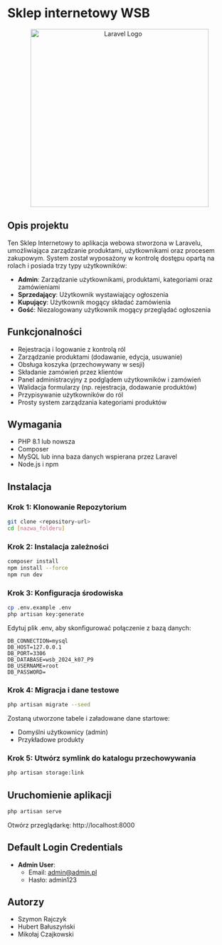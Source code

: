 # Sklep internetowy WSB

<p align="center">
  <img src="https://raw.githubusercontent.com/laravel/art/master/logo-lockup/5%20SVG/2%20CMYK/1%20Full%20Color/laravel-logolockup-cmyk-red.svg" width="400" alt="Laravel Logo">
</p>

## Opis projektu

Ten Sklep Internetowy to aplikacja webowa stworzona w Laravelu, umożliwiająca zarządzanie produktami, użytkownikami oraz procesem zakupowym. System został wyposażony w kontrolę dostępu opartą na rolach i posiada trzy typy użytkowników:

- **Admin**: Zarządzanie użytkownikami, produktami, kategoriami oraz zamówieniami
- **Sprzedający**: Użytkownik wystawiający ogłoszenia
- **Kupujący**: Użytkownik mogący składać zamówienia
- **Gość**: Niezalogowany użytkownik mogący przeglądać ogłoszenia

## Funkcjonalności

- Rejestracja i logowanie z kontrolą ról
- Zarządzanie produktami (dodawanie, edycja, usuwanie)
- Obsługa koszyka (przechowywany w sesji)
- Składanie zamówień przez klientów
- Panel administracyjny z podglądem użytkowników i zamówień
- Walidacja formularzy (np. rejestracja, dodawanie produktów)
- Przypisywanie użytkowników do ról
- Prosty system zarządzania kategoriami produktów

## Wymagania

- PHP 8.1 lub nowsza
- Composer
- MySQL lub inna baza danych wspierana przez Laravel
- Node.js i npm

## Instalacja

### Krok 1: Klonowanie Repozytorium

```bash
git clone <repository-url>
cd [nazwa_folderu]
```

### Krok 2: Instalacja zależności

```bash
composer install
npm install --force
npm run dev
```

### Krok 3: Konfiguracja środowiska

```bash
cp .env.example .env
php artisan key:generate
```

Edytuj plik .env, aby skonfigurować połączenie z bazą danych:

```
DB_CONNECTION=mysql
DB_HOST=127.0.0.1
DB_PORT=3306
DB_DATABASE=wsb_2024_k07_P9
DB_USERNAME=root
DB_PASSWORD=
```

### Krok 4: Migracja i dane testowe

```bash
php artisan migrate --seed
```

Zostaną utworzone tabele i załadowane dane startowe:
- Domyślni użytkownicy (admin)
- Przykładowe produkty

### Krok 5: Utwórz symlink do katalogu przechowywania

```bash
php artisan storage:link
```

## Uruchomienie aplikacji

```bash
php artisan serve
```

Otwórz przeglądarkę: http://localhost:8000

## Default Login Credentials

- **Admin User**:
  - Email: admin@admin.pl
  - Hasło: admin123

## Autorzy

- Szymon Rajczyk
- Hubert Bałuszyński
- Mikołaj Czajkowski

